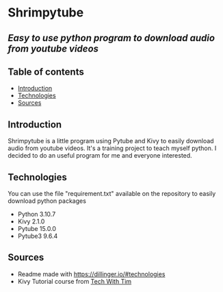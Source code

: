 # Shrimpytube
## _Easy to use python program to download audio from youtube videos_

## Table of contents
* [Introduction](#introduction)
* [Technologies](#technologies)
* [Sources](#sources)

## Introduction
Shrimpytube is a little program using Pytube and Kivy to easily download audio from youtube videos.
It's a training project to teach myself python. I decided to do an useful program for me and everyone interested.

## Technologies
You can use the file "requirement.txt" available on the repository to easily download python packages
- Python 3.10.7
- Kivy 2.1.0
- Pytube 15.0.0
- Pytube3 9.6.4

## Sources
- Readme made with https://dillinger.io/#technologies
- Kivy Tutorial course from [Tech With Tim](https://www.youtube.com/playlist?list=PLzMcBGfZo4-kSJVMyYeOQ8CXJ3z1k7gHn)